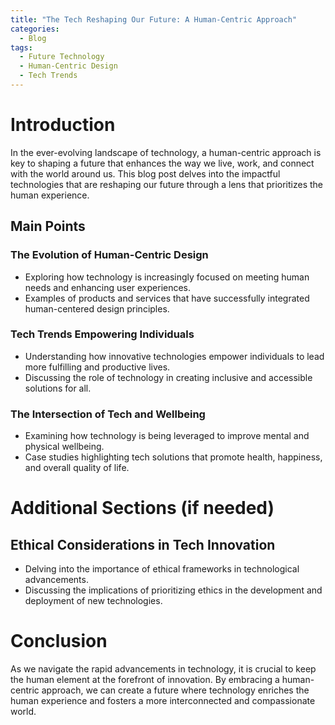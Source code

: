 ```yaml
---
title: "The Tech Reshaping Our Future: A Human-Centric Approach"
categories:
  - Blog
tags:
  - Future Technology
  - Human-Centric Design
  - Tech Trends
---
```


# Introduction
In the ever-evolving landscape of technology, a human-centric approach is key to shaping a future that enhances the way we live, work, and connect with the world around us. This blog post delves into the impactful technologies that are reshaping our future through a lens that prioritizes the human experience.

## Main Points
### The Evolution of Human-Centric Design
- Exploring how technology is increasingly focused on meeting human needs and enhancing user experiences.
- Examples of products and services that have successfully integrated human-centered design principles.

### Tech Trends Empowering Individuals
- Understanding how innovative technologies empower individuals to lead more fulfilling and productive lives.
- Discussing the role of technology in creating inclusive and accessible solutions for all.

### The Intersection of Tech and Wellbeing
- Examining how technology is being leveraged to improve mental and physical wellbeing.
- Case studies highlighting tech solutions that promote health, happiness, and overall quality of life.

# Additional Sections (if needed)
## Ethical Considerations in Tech Innovation
- Delving into the importance of ethical frameworks in technological advancements.
- Discussing the implications of prioritizing ethics in the development and deployment of new technologies.

# Conclusion
As we navigate the rapid advancements in technology, it is crucial to keep the human element at the forefront of innovation. By embracing a human-centric approach, we can create a future where technology enriches the human experience and fosters a more interconnected and compassionate world.